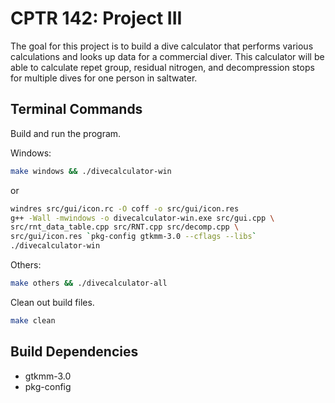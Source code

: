 # CPTR 142: Project III

The goal for this project is to build a dive calculator that performs various calculations and looks up data for a commercial diver. This calculator will be able to calculate repet group, residual nitrogen, and decompression stops for multiple dives for one person in saltwater.

## Terminal Commands

Build and run the program.

Windows:
```sh
make windows && ./divecalculator-win
```
or
```sh
windres src/gui/icon.rc -O coff -o src/gui/icon.res
g++ -Wall -mwindows -o divecalculator-win.exe src/gui.cpp \
src/rnt_data_table.cpp src/RNT.cpp src/decomp.cpp \
src/gui/icon.res `pkg-config gtkmm-3.0 --cflags --libs`
./divecalculator-win
```

Others:
```sh
make others && ./divecalculator-all
```

Clean out build files.

```sh
make clean
```
## Build Dependencies
- gtkmm-3.0
- pkg-config